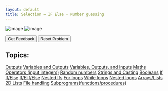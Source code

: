 ```yaml
---
layout: default
title: Selection – IF Else - Number guessing
---
```


![image](https://user-images.githubusercontent.com/68385109/226180488-384a6305-3b99-4796-8da8-aaf4a6922307.png)
![image](https://user-images.githubusercontent.com/68385109/226180670-0df68b36-fcae-47b0-ad7b-be4f4588b9b6.png)

<div id="0-sortableTrash" class="sortable-code"></div> 
<div id="0-sortable" class="sortable-code"></div> 
<div style="clear:both;"></div> 
<p> 
    <input id="0-feedbackLink" value="Get Feedback" type="button" /> 
    <input id="0-newInstanceLink" value="Reset Problem" type="button" /> 
</p> 
<script type="text/javascript"> 
(function(){
  var initial = "import random\n" +
    "luckyNumber = random.randint(1,10)\n" +
    "guess = int(input(&quot;To win £10, you must guess what number I am thinking of: &quot;))\n" +
    "if (guess == luckyNumber):\n" +
    "  print(&quot;Well done! You guessed my number.&quot;)\n" +
    "else:\n" +
    "  print(&quot;Unlucky. Now you have to pay me £1! The number I was thinking of was&quot;, luckyNumber)\n" +
    "IF play = &quot;y&quot;: #distractor";
  var parsonsPuzzle = new ParsonsWidget({
    "sortableId": "0-sortable",
    "max_wrong_lines": 0,
    "grader": ParsonsWidget._graders.LineBasedGrader,
    "exec_limit": 2500,
    "can_indent": true,
    "x_indent": 50,
    "lang": "en",
    "show_feedback": true
  });
  parsonsPuzzle.init(initial);
  parsonsPuzzle.shuffleLines();
  $("#0-newInstanceLink").click(function(event){ 
      event.preventDefault(); 
      parsonsPuzzle.shuffleLines(); 
  }); 
  $("#0-feedbackLink").click(function(event){ 
      event.preventDefault(); 
      parsonsPuzzle.getFeedback(); 
  }); 
})(); 
</script>

 
## Topics:
[Outputs](./Outputs.html)
[Variables and Outputs](./Variables.html)
[Variables, Outputs, and Inputs](./Inputs.html)
[Maths Operators (input integers)](./Maths.html)
[Random numbers](./Random.html)
[Strings and Casting](./Casting.html)
[Booleans](./Booleans.html)
[If](./If.html)
[If/Else](./Else.html)
[If/Elif/Else](./Elif.html)
[Nested Ifs](./NestedIf.html)
[For loops](./For.html)
[While loops](./While.html)
[Nested loops](./NestedLoops.html)
[Arrays/Lists](./Arrays.html)
[2D Lists](./2D.html)
[File handling](./Files.html)
[Subprograms(functions/procedures)](./Subprograms.html)
